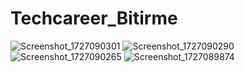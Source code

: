 ﻿# Techcareer_Bitirme
 ![Screenshot_1727090301](https://github.com/user-attachments/assets/213b4dc0-5bc2-4e6c-8348-714171f02aa3) ![Screenshot_1727090290](https://github.com/user-attachments/assets/82fe434f-1f7e-46c7-909b-e498efd6b538) ![Screenshot_1727090265](https://github.com/user-attachments/assets/78a6baaa-facb-4f48-b97b-d1d4f7d4e701) ![Screenshot_1727089874](https://github.com/user-attachments/assets/e80f7d73-16f9-48cb-8d7f-4f51e42ca440)
